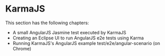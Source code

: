 # KarmaJS

This section has the following chapters:

* A small AngularJS Jasmine test executed by KarmaJS
* Creating an Eclipse UI to run AngularJS e2e tests using Karma
* Running KarmaJS's AngularJS example test/e2e/angular-scenario (on Chrome)
